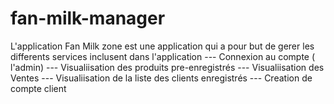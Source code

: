 # fan-milk-manager
L'application Fan Milk zone est une application qui a pour but de gerer les differents services inclusent dans l'application  ---  Connexion au compte ( l'admin)  --- Visualiisation des produits pre-enregistrés  --- Visualiisation des Ventes   --- Visualiisation de la liste des clients enregistrés  --- Creation de compte client  
